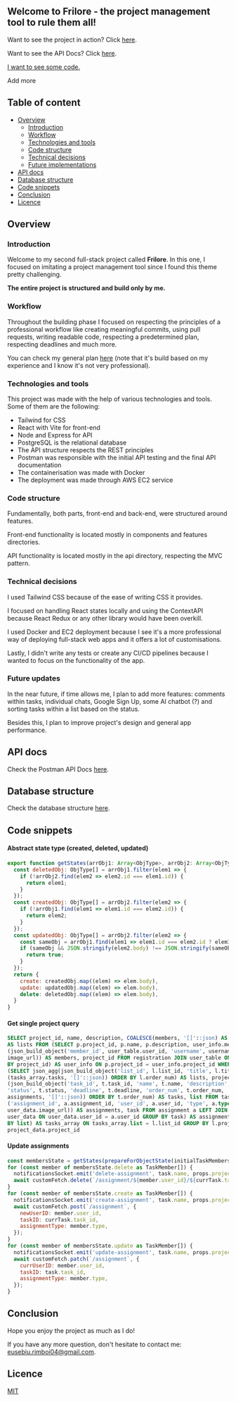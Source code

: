 ## Welcome to Frilore - the project management tool to rule them all!

Want to see the project in action? Click [here](http://13.60.98.91/).  

Want to see the API Docs? Click [here](https://documenter.getpostman.com/view/24263146/2s9YC7SWYt).  

[I want to see some code.](#code-snippets)  

Add more

## Table of content
- [Overview](#overview)
  - [Introduction](#introduction)
  - [Workflow](#workflow)
  - [Technologies and tools](#technologies-and-tools)
  - [Code structure](#code-structure)
  - [Technical decisions](#technical-decisions)
  - [Future implementations](#future-implementations)
- [API docs](#api-docs)
- [Database structure](#database-structure)
- [Code snippets](#code-snippets)
- [Conclusion](#conclusion)
- [Licence](#licence)


## Overview
### Introduction
Welcome to my second full-stack project called **Frilore**. In this one, I focused on imitating a project management tool since I found this theme pretty challenging.  


**The entire project is structured and build only by me.**   


### Workflow
Throughout the building phase I focused on respecting the principles of a professional workflow like creating meaningful commits, using pull requests, writing readable code, respecting a predetermined plan, respecting deadlines and much more.  

You can check my general plan [here](https://docs.google.com/document/d/1WPNRGDCBKOQlnnAGeoCDX3A48MTuQiz9MAKsM80vaug/edit?usp=sharing) (note that it's build based on my experience and I know it's not very professional).   

### Technologies and tools
This project was made with the help of various technologies and tools. Some of them are the following:  
- Tailwind for CSS
- React with Vite for front-end
- Node and Express for API
- PostgreSQL is the relational database
- The API structure respects the REST principles
- Postman was responsible with the initial API testing and the final API documentation
- The containerisation was made with Docker
- The deployment was made through AWS EC2 service   


### Code structure
Fundamentally, both parts, front-end and back-end, were structured around features.  

Front-end functionality is located mostly in components and features directories.   

API functionality is located mostly in the api directory, respecting the MVC pattern.   


### Technical decisions
I used Tailwind CSS because of the ease of writing CSS it provides.   

I focused on handling React states locally and using the ContextAPI because React Redux or any other library would have been overkill.   

I used Docker and EC2 deployment because I see it's a more professional way of deploying full-stack web apps and it offers a lot of customisations.  

Lastly, I didn't write any tests or create any CI/CD pipelines because I wanted to focus on the functionality of the app.   


### Future updates
In the near future, if time allows me, I plan to add more features: comments within tasks, individual chats, Google Sign Up, some AI chatbot (?) and sorting tasks within a list based on the status.  

Besides this, I plan to improve project's design and general app performance.   


## API docs
Check the Postman API Docs [here](https://documenter.getpostman.com/view/24263146/2s9YC7SWYt).   

## Database structure
Check the database structure [here](https://github.com/eusebiuuu/frilore/assets/107063753/c3f053cb-8ded-4eae-968c-4aadc5e47a73).

## Code snippets

#### Abstract state type (created, deleted, updated)
```js
export function getStates(arrObj1: Array<ObjType>, arrObj2: Array<ObjType>) {
  const deletedObj: ObjType[] = arrObj1.filter(elem1 => {
    if (!arrObj2.find(elem2 => elem2.id === elem1.id)) {
      return elem1;
    }
  });
  const createdObj: ObjType[] = arrObj2.filter(elem2 => {
    if (!arrObj1.find(elem1 => elem1.id === elem2.id)) {
      return elem2;
    }
  });
  const updatedObj: ObjType[] = arrObj2.filter(elem2 => {
    const sameObj = arrObj1.find(elem1 => elem1.id === elem2.id ? elem1 : null);
    if (sameObj && JSON.stringify(elem2.body) !== JSON.stringify(sameObj.body)) {
      return true;
    }
  });
  return {
    create: createdObj.map((elem) => elem.body),
    update: updatedObj.map((elem) => elem.body),
    delete: deletedObj.map((elem) => elem.body),
  }
}
```

#### Get single project query
```sql
SELECT project_id, name, description, COALESCE(members, '[]'::json) AS members, COALESCE(lists_array.lists, '[]'::json) 
AS lists FROM (SELECT p.project_id, p.name, p.description, user_info.members FROM project p LEFT JOIN (SELECT json_agg
(json_build_object('member_id', user_table.user_id, 'username', username, 'role', role, 'image_url', user_table.
image_url)) AS members, project_id FROM registration JOIN user_table ON user_table.user_id = registration.user_id GROUP 
BY project_id) AS user_info ON p.project_id = user_info.project_id WHERE p.project_id = $1) AS project_data LEFT JOIN 
(SELECT json_agg(json_build_object('list_id', l.list_id, 'title', l.title, 'order_num', l.order_num, 'tasks', COALESCE
(tasks_array.tasks, '[]'::json)) ORDER BY l.order_num) AS lists, project FROM list l LEFT JOIN (SELECT json_agg
(json_build_object('task_id', t.task_id, 'name', t.name, 'description', t.description, 'priority', t.priority, 
'status', t.status, 'deadline', t.deadline, 'order_num', t.order_num, 'assignments', COALESCE(assignment_data.
assignments, '[]'::json)) ORDER BY t.order_num) AS tasks, list FROM task t LEFT JOIN (SELECT json_agg(json_build_object
('assignment_id', a.assignment_id, 'user_id', a.user_id, 'type', a.type, 'username', user_data.username, 'image_url', 
user_data.image_url)) AS assignments, task FROM assignment a LEFT JOIN (SELECT * FROM user_table GROUP BY user_id) AS 
user_data ON user_data.user_id = a.user_id GROUP BY task) AS assignment_data ON assignment_data.task = t.task_id GROUP 
BY list) AS tasks_array ON tasks_array.list = l.list_id GROUP BY l.project) AS lists_array ON lists_array.project = 
project_data.project_id
```

#### Update assignments
```js
const membersState = getStates(prepareForObjectState(initialTaskMembers), prepareForObjectState(taskMembers));
for (const member of membersState.delete as TaskMember[]) {
  notificationsSocket.emit('delete-assignment', task.name, props.project.name, member.user_id);
  await customFetch.delete(`/assignment/${member.user_id}/${currTask.task_id}`);
}
for (const member of membersState.create as TaskMember[]) {
  notificationsSocket.emit('create-assignment', task.name, props.project.name, member.user_id);
  await customFetch.post(`/assignment`, {
    newUserID: member.user_id,
    taskID: currTask.task_id,
    assignmentType: member.type,
  });
}
for (const member of membersState.update as TaskMember[]) {
  notificationsSocket.emit('update-assignment', task.name, props.project.name, member.user_id);
  await customFetch.patch(`/assignment`, {
    currUserID: member.user_id,
    taskID: task.task_id,
    assignmentType: member.type,
  });
}
```

## Conclusion
Hope you enjoy the project as much as I do!  

If you have any more question, don't hesitate to contact me: <eusebiu.rimboi04@gmail.com>.

## Licence
[MIT](https://choosealicense.com/licenses/mit/)
